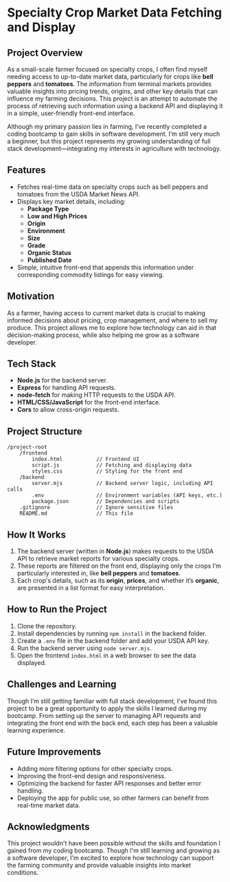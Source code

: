 
# Specialty Crop Market Data Fetching and Display

## Project Overview

As a small-scale farmer focused on specialty crops, I often find myself needing access to up-to-date market data, particularly for crops like **bell peppers** and **tomatoes**. The information from terminal markets provides valuable insights into pricing trends, origins, and other key details that can influence my farming decisions. This project is an attempt to automate the process of retrieving such information using a backend API and displaying it in a simple, user-friendly front-end interface.

Although my primary passion lies in farming, I’ve recently completed a coding bootcamp to gain skills in software development. I’m still very much a beginner, but this project represents my growing understanding of full stack development—integrating my interests in agriculture with technology.

## Features

- Fetches real-time data on specialty crops such as bell peppers and tomatoes from the USDA Market News API.
- Displays key market details, including:
  - **Package Type**
  - **Low and High Prices**
  - **Origin**
  - **Environment**
  - **Size**
  - **Grade**
  - **Organic Status**
  - **Published Date**
- Simple, intuitive front-end that appends this information under corresponding commodity listings for easy viewing.

## Motivation

As a farmer, having access to current market data is crucial to making informed decisions about pricing, crop management, and where to sell my produce. This project allows me to explore how technology can aid in that decision-making process, while also helping me grow as a software developer.

## Tech Stack

- **Node.js** for the backend server.
- **Express** for handling API requests.
- **node-fetch** for making HTTP requests to the USDA API.
- **HTML/CSS/JavaScript** for the front-end interface.
- **Cors** to allow cross-origin requests.

## Project Structure

```
/project-root
    /frontend
        index.html           // Frontend UI
        script.js            // Fetching and displaying data
        styles.css           // Styling for the front end
    /backend
        server.mjs           // Backend server logic, including API calls
        .env                 // Environment variables (API keys, etc.)
        package.json         // Dependencies and scripts
    .gitignore               // Ignore sensitive files
    README.md                // This file
```

## How It Works

1. The backend server (written in **Node.js**) makes requests to the USDA API to retrieve market reports for various specialty crops.
2. These reports are filtered on the front end, displaying only the crops I’m particularly interested in, like **bell peppers** and **tomatoes**.
3. Each crop's details, such as its **origin**, **prices**, and whether it’s **organic**, are presented in a list format for easy interpretation.

## How to Run the Project

1. Clone the repository.
2. Install dependencies by running `npm install` in the backend folder.
3. Create a `.env` file in the backend folder and add your USDA API key.
4. Run the backend server using `node server.mjs`.
5. Open the frontend `index.html` in a web browser to see the data displayed.

## Challenges and Learning

Though I’m still getting familiar with full stack development, I’ve found this project to be a great opportunity to apply the skills I learned during my bootcamp. From setting up the server to managing API requests and integrating the front end with the back end, each step has been a valuable learning experience.

## Future Improvements

- Adding more filtering options for other specialty crops.
- Improving the front-end design and responsiveness.
- Optimizing the backend for faster API responses and better error handling.
- Deploying the app for public use, so other farmers can benefit from real-time market data.

## Acknowledgments

This project wouldn't have been possible without the skills and foundation I gained from my coding bootcamp. Though I'm still learning and growing as a software developer, I'm excited to explore how technology can support the farming community and provide valuable insights into market conditions.
